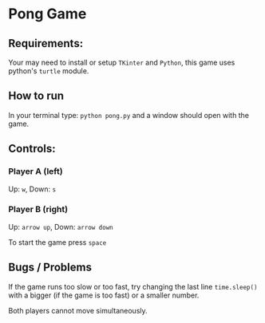 # Pong Game
## Requirements:
Your may need to install or setup `TKinter` and `Python`, this game uses python's `turtle` module.

## How to run
In your terminal type: `python pong.py` and a window should open with the game.

## Controls:
### Player A (left)
Up: `w`, Down: `s`

### Player B (right)
Up: `arrow up`, Down: `arrow down`

To start the game press `space`

## Bugs / Problems
If the game runs too slow or too fast, try changing the last line `time.sleep()` with a bigger (if the game is too fast) or a smaller number.

Both players cannot move simultaneously.
